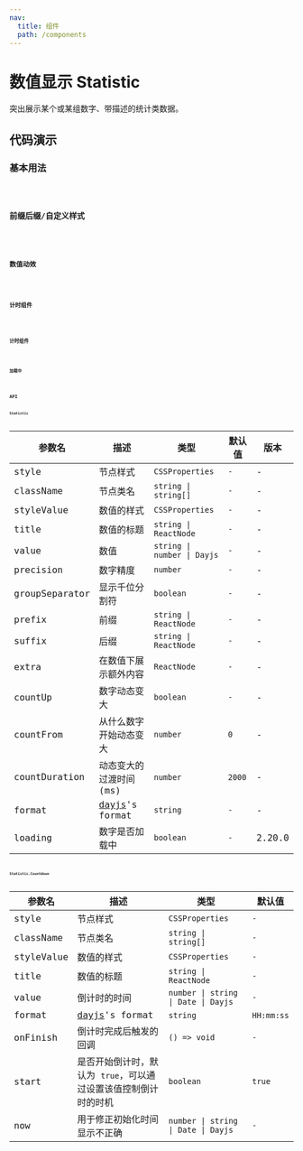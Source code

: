 ```yaml
---
nav:
  title: 组件
  path: /components
---
```


# 数值显示 Statistic

突出展示某个或某组数字、带描述的统计类数据。

## 代码演示

### 基本用法

<code src="./__demo__/basic.demo.tsx" />

### 前缀后缀/自定义样式

<code src="./__demo__/prefix-suffix.demo.tsx" />

### 数值动效

<code src="./__demo__/count-up.demo.tsx" />

### 计时组件

<code src="./__demo__/countdown.demo.tsx" />

### 计时组件

<code src="./__demo__/time.demo.tsx" />

### 加载中

<code src="./__demo__/loading.demo.tsx" />

## API

### Statistic

|参数名|描述|类型|默认值|版本|
|---|---|---|---|---|
|style|节点样式|`CSSProperties`|`-`|-|
|className|节点类名|`string \| string[]`|`-`|-|
|styleValue|数值的样式|`CSSProperties`|`-`|-|
|title|数值的标题|`string \| ReactNode`|`-`|-|
|value|数值|`string \| number \| Dayjs`|`-`|-|
|precision|数字精度|`number`|`-`|-|
|groupSeparator|显示千位分割符|`boolean`|`-`|-|
|prefix|前缀|`string \| ReactNode`|`-`|-|
|suffix|后缀|`string \| ReactNode`|`-`|-|
|extra|在数值下展示额外内容|`ReactNode`|`-`|-|
|countUp|数字动态变大|`boolean`|`-`|-|
|countFrom|从什么数字开始动态变大|`number`|`0`|-|
|countDuration|动态变大的过渡时间 (ms)|`number`|`2000`|-|
|format|[dayjs](https://github.com/iamkun/dayjs)'s format|`string`|`-`|-|
|loading|数字是否加载中|`boolean`|`-`|2.20.0|

### Statistic.Countdown

|参数名|描述|类型|默认值|
|---|---|---|---|
|style|节点样式|`CSSProperties`|`-`|
|className|节点类名|`string \| string[]`|`-`|
|styleValue|数值的样式|`CSSProperties`|`-`|
|title|数值的标题|`string \| ReactNode`|`-`|
|value|倒计时的时间|`number \| string \| Date \| Dayjs`|`-`|
|format|[dayjs](https://github.com/iamkun/dayjs)'s format|`string`|`HH:mm:ss`|
|onFinish|倒计时完成后触发的回调|`() => void`|`-`|
|start|是否开始倒计时，默认为 `true`，可以通过设置该值控制倒计时的时机|`boolean`|`true`|
|now|用于修正初始化时间显示不正确|`number \| string \| Date \| Dayjs`|`-`|
